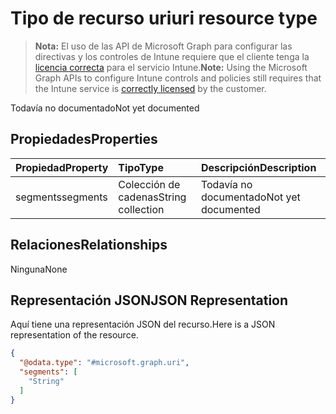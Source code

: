 # <a name="uri-resource-type"></a><span data-ttu-id="937ff-101">Tipo de recurso uri</span><span class="sxs-lookup"><span data-stu-id="937ff-101">uri resource type</span></span>

> <span data-ttu-id="937ff-102">**Nota:** El uso de las API de Microsoft Graph para configurar las directivas y los controles de Intune requiere que el cliente tenga la [licencia correcta](https://go.microsoft.com/fwlink/?linkid=839381) para el servicio Intune.</span><span class="sxs-lookup"><span data-stu-id="937ff-102">**Note:** Using the Microsoft Graph APIs to configure Intune controls and policies still requires that the Intune service is [correctly licensed](https://go.microsoft.com/fwlink/?linkid=839381) by the customer.</span></span>

<span data-ttu-id="937ff-103">Todavía no documentado</span><span class="sxs-lookup"><span data-stu-id="937ff-103">Not yet documented</span></span>
## <a name="properties"></a><span data-ttu-id="937ff-104">Propiedades</span><span class="sxs-lookup"><span data-stu-id="937ff-104">Properties</span></span>
|<span data-ttu-id="937ff-105">Propiedad</span><span class="sxs-lookup"><span data-stu-id="937ff-105">Property</span></span>|<span data-ttu-id="937ff-106">Tipo</span><span class="sxs-lookup"><span data-stu-id="937ff-106">Type</span></span>|<span data-ttu-id="937ff-107">Descripción</span><span class="sxs-lookup"><span data-stu-id="937ff-107">Description</span></span>|
|:---|:---|:---|
|<span data-ttu-id="937ff-108">segments</span><span class="sxs-lookup"><span data-stu-id="937ff-108">segments</span></span>|<span data-ttu-id="937ff-109">Colección de cadenas</span><span class="sxs-lookup"><span data-stu-id="937ff-109">String collection</span></span>|<span data-ttu-id="937ff-110">Todavía no documentado</span><span class="sxs-lookup"><span data-stu-id="937ff-110">Not yet documented</span></span>|

## <a name="relationships"></a><span data-ttu-id="937ff-111">Relaciones</span><span class="sxs-lookup"><span data-stu-id="937ff-111">Relationships</span></span>
<span data-ttu-id="937ff-112">Ninguna</span><span class="sxs-lookup"><span data-stu-id="937ff-112">None</span></span>
## <a name="json-representation"></a><span data-ttu-id="937ff-113">Representación JSON</span><span class="sxs-lookup"><span data-stu-id="937ff-113">JSON Representation</span></span>
<span data-ttu-id="937ff-114">Aquí tiene una representación JSON del recurso.</span><span class="sxs-lookup"><span data-stu-id="937ff-114">Here is a JSON representation of the resource.</span></span>
<!-- {
  "blockType": "resource",
  "@odata.type": "microsoft.graph.uri"
}
-->
``` json
{
  "@odata.type": "#microsoft.graph.uri",
  "segments": [
    "String"
  ]
}
```



